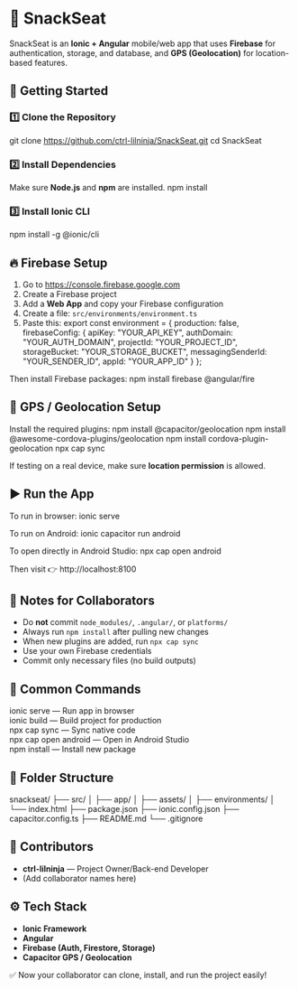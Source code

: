 # 🍿 **SnackSeat**
SnackSeat is an **Ionic + Angular** mobile/web app that uses **Firebase** for authentication, storage, and database, and **GPS (Geolocation)** for location-based features.

## 🚀 **Getting Started**
### 1️⃣ **Clone the Repository**
git clone https://github.com/ctrl-lilninja/SnackSeat.git
cd SnackSeat

### 2️⃣ **Install Dependencies**
Make sure **Node.js** and **npm** are installed.
npm install

### 3️⃣ **Install Ionic CLI**
npm install -g @ionic/cli

## 🔥 **Firebase Setup**
1. Go to https://console.firebase.google.com  
2. Create a Firebase project  
3. Add a **Web App** and copy your Firebase configuration  
4. Create a file: `src/environments/environment.ts`  
5. Paste this:
export const environment = {
  production: false,
  firebaseConfig: {
    apiKey: "YOUR_API_KEY",
    authDomain: "YOUR_AUTH_DOMAIN",
    projectId: "YOUR_PROJECT_ID",
    storageBucket: "YOUR_STORAGE_BUCKET",
    messagingSenderId: "YOUR_SENDER_ID",
    appId: "YOUR_APP_ID"
  }
};

Then install Firebase packages:
npm install firebase @angular/fire

## 📍 **GPS / Geolocation Setup**
Install the required plugins:
npm install @capacitor/geolocation
npm install @awesome-cordova-plugins/geolocation
npm install cordova-plugin-geolocation
npx cap sync

If testing on a real device, make sure **location permission** is allowed.

## ▶️ **Run the App**
To run in browser:
ionic serve

To run on Android:
ionic capacitor run android

To open directly in Android Studio:
npx cap open android

Then visit 👉 http://localhost:8100

## 🧠 **Notes for Collaborators**
- Do **not** commit `node_modules/`, `.angular/`, or `platforms/`
- Always run `npm install` after pulling new changes
- When new plugins are added, run `npx cap sync`
- Use your own Firebase credentials
- Commit only necessary files (no build outputs)

## 🧰 **Common Commands**
ionic serve — Run app in browser  
ionic build — Build project for production  
npx cap sync — Sync native code  
npx cap open android — Open in Android Studio  
npm install <package> — Install new package

## 📁 **Folder Structure**
snackseat/
├── src/
│   ├── app/
│   ├── assets/
│   ├── environments/
│   └── index.html
├── package.json
├── ionic.config.json
├── capacitor.config.ts
├── README.md
└── .gitignore

## 👥 **Contributors**
- **ctrl-lilninja** — Project Owner/Back-end Developer
- (Add collaborator names here)

## ⚙️ **Tech Stack**
- **Ionic Framework**
- **Angular**
- **Firebase (Auth, Firestore, Storage)**
- **Capacitor GPS / Geolocation**

✅ Now your collaborator can clone, install, and run the project easily!
